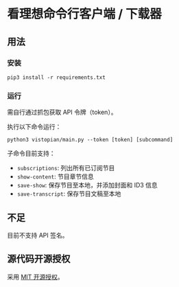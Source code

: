 # 看理想命令行客户端 / 下载器

## 用法

### 安装

```
pip3 install -r requirements.txt
```

### 运行

需自行通过抓包获取 API 令牌（token）。

执行以下命令运行：
```
python3 vistopian/main.py --token [token] [subcommand]
```

子命令目前支持：
- `subscriptions`: 列出所有已订阅节目
- `show-content`: 节目章节信息
- `save-show`: 保存节目至本地，并添加封面和 ID3 信息
- `save-transcript`: 保存节目文稿至本地

## 不足

目前不支持 API 签名。

## 源代码开源授权

采用 [MIT 开源授权](./LICENCE)。
